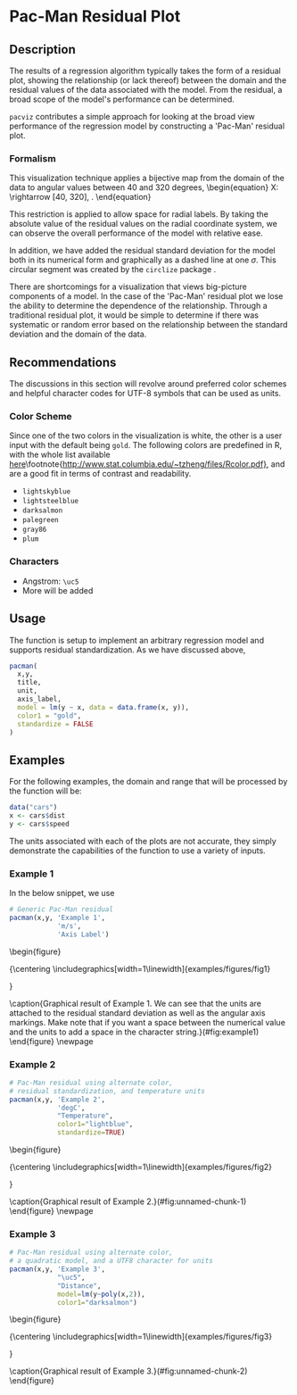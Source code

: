 # Pac-Man Residual Plot

## Description
The results of a regression algorithm typically takes the form of a residual plot, showing the relationship (or lack thereof) between the domain and the residual values of the data associated with the model. From the residual, a broad scope of the model's performance can be determined.

`pacviz` contributes a simple approach for looking at the broad view performance of the regression model by constructing a 'Pac-Man' residual plot.

### Formalism
This visualization technique applies a bijective map from the domain of the data to angular values between 40 and 320 degrees,
\begin{equation}
X: \rightarrow [40, 320]\, .
\end{equation}

This restriction is applied to allow space for radial labels. By taking the absolute value of the residual values on the radial coordinate system, we can observe the overall performance of the model with relative ease.

In addition, we have added the residual standard deviation for the model both in its numerical form and graphically as a dashed line at one $\sigma$. This circular segment was created by the `circlize` package
.

There are shortcomings for a visualization that views big-picture components of a model. In the case of the 'Pac-Man' residual plot we lose the ability to determine the dependence of the relationship. Through a traditional residual plot, it would be simple to determine if there was systematic or random error based on the relationship between the standard deviation and the domain of the data.   

## Recommendations

The discussions in this section will revolve around preferred color schemes and helpful character codes for UTF-8 symbols
that can be used as units.

### Color Scheme

Since one of the two colors in the visualization is white, the other is a user input with the default being `gold`.
The following colors are predefined in R, with the whole list available [here](http://www.stat.columbia.edu/~tzheng/files/Rcolor.pdf)\footnote{http://www.stat.columbia.edu/~tzheng/files/Rcolor.pdf},
and are a good fit in terms of contrast and readability.

- `lightskyblue`
- `lightsteelblue`
- `darksalmon`
- `palegreen`
- `gray86`
- `plum`

### Characters

- Angstrom: `\uc5`
- More will be added

## Usage
The function is setup to implement an arbitrary regression model and supports residual standardization.
As we have discussed above,

```R
pacman(
  x,y,
  title,
  unit,
  axis_label,
  model = lm(y ~ x, data = data.frame(x, y)),
  color1 = "gold",
  standardize = FALSE
)
```

## Examples

For the following examples, the domain and range that will be processed by the
function will be:

```R
data("cars")
x <- cars$dist
y <- cars$speed

```
The units associated with each of the plots are not accurate, they simply demonstrate the capabilities of the function to use a variety of inputs.

### Example 1
In the below snippet, we use

```R
# Generic Pac-Man residual
pacman(x,y, 'Example 1',
            'm/s',
            'Axis Label')
```

\begin{figure}

{\centering \includegraphics[width=1\linewidth]{examples/figures/fig1} 

}

\caption{Graphical result of Example 1. We can see that the units are attached to the residual standard deviation as well as the angular axis markings. Make note that if you want a space between the numerical value and the units to add a space in the character string.}(\#fig:example1)
\end{figure}
\newpage

### Example 2
```R
# Pac-Man residual using alternate color,
# residual standardization, and temperature units
pacman(x,y, 'Example 2',
            'degC',
            "Temperature",
            color1="lightblue",
            standardize=TRUE)
```

\begin{figure}

{\centering \includegraphics[width=1\linewidth]{examples/figures/fig2} 

}

\caption{Graphical result of Example 2.}(\#fig:unnamed-chunk-1)
\end{figure}
\newpage

### Example 3
```R
# Pac-Man residual using alternate color,
# a quadratic model, and a UTF8 character for units
pacman(x,y, 'Example 3',
            "\uc5",
            "Distance",
            model=lm(y~poly(x,2)),
            color1="darksalmon")
```
\begin{figure}

{\centering \includegraphics[width=1\linewidth]{examples/figures/fig3} 

}

\caption{Graphical result of Example 3.}(\#fig:unnamed-chunk-2)
\end{figure}

